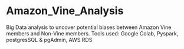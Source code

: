 # Amazon_Vine_Analysis
Big Data analysis to uncover potential biases between Amazon Vine members and Non-Vine members. Tools used:  Google Colab, Pyspark, postgresSQL &amp; pgAdmin, AWS RDS
